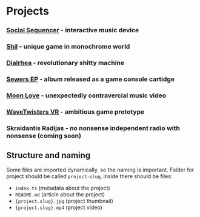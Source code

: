 # Projects

### **[Social Sequencer](/src/projects/social-sequencer/README.md)** - interactive music device
### **[Shil](/src/projects/shil/README.md)** - unique game in monochrome world
### **[Dialrhea](/src/projects/dialrhea/README.md)** - revolutionary shitty machine
### **[Sewers EP](/src/projects/sewers/README.md)** - album released as a game console cartidge
### **[Moon Love](/src/projects/moon-love/README.md)** - unexpectedly contravercial music video
### **[WaveTwisters VR](/src/projects/wavetwisters-vr/README.md)** - ambitious game prototype
### **Skraidantis Radijas** - no nonsense independent radio with nonsense (coming soon)


## Structure and naming

Some files are imported dynamically, so the naming is important. Folder for project should be called `project-slug`, inside there should be files:
- `index.ts` (metadata about the project)
- `README.md` (article about the project)
- `{project.slug}.jpg` (project thumbnail)
- `{project.slug}.mp4` (project video)